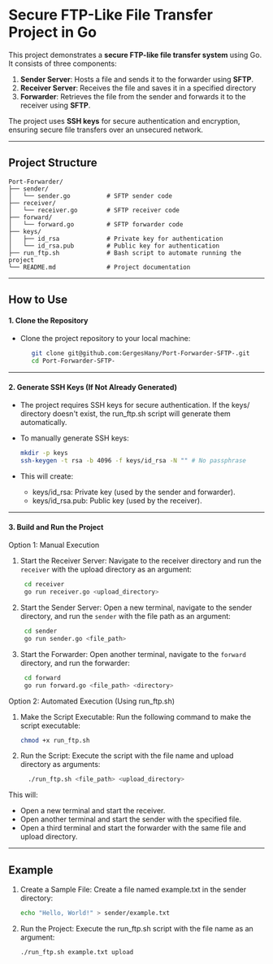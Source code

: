 # Secure FTP-Like File Transfer Project in Go

This project demonstrates a **secure FTP-like file transfer system** using Go. It consists of three components:

1. **Sender Server**: Hosts a file and sends it to the forwarder using **SFTP**.
2. **Receiver Server**: Receives the file and saves it in a specified directory
3. **Forwarder**: Retrieves the file from the sender and forwards it to the receiver using **SFTP**.

The project uses **SSH keys** for secure authentication and encryption, ensuring secure file transfers over an unsecured network.

---

## Project Structure

```plaintext
Port-Forwarder/
├── sender/
│   └── sender.go          # SFTP sender code
├── receiver/
│   └── receiver.go        # SFTP receiver code
├── forward/
│   └── forward.go         # SFTP forwarder code
├── keys/
│   ├── id_rsa             # Private key for authentication
│   └── id_rsa.pub         # Public key for authentication
├── run_ftp.sh             # Bash script to automate running the project
└── README.md              # Project documentation
```

<hr>

## How to Use

#### 1. Clone the Repository

- Clone the project repository to your local machine:

  ```bash
     git clone git@github.com:GergesHany/Port-Forwarder-SFTP-.git
     cd Port-Forwarder-SFTP-

  ```

<hr>

#### 2. Generate SSH Keys (If Not Already Generated)

- The project requires SSH keys for secure authentication. If the keys/ directory doesn't exist, the run_ftp.sh script will generate them automatically.

- To manually generate SSH keys:

  ```bash
  mkdir -p keys
  ssh-keygen -t rsa -b 4096 -f keys/id_rsa -N "" # No passphrase
  ```

- This will create:
  - keys/id_rsa: Private key (used by the sender and forwarder).
  - keys/id_rsa.pub: Public key (used by the receiver).

<hr>

#### 3. Build and Run the Project

Option 1: Manual Execution

1. Start the Receiver Server:
   Navigate to the receiver directory and run the `receiver` with the upload directory as an argument:

   ```bash
    cd receiver
    go run receiver.go <upload_directory>
   ```

2. Start the Sender Server:
   Open a new terminal, navigate to the sender directory, and run the `sender` with the file path as an argument:

   ```bash
    cd sender
    go run sender.go <file_path>
   ```

3. Start the Forwarder:
   Open another terminal, navigate to the `forward` directory, and run the forwarder:
   ```bash
    cd forward
    go run forward.go <file_path> <directory>
   ```

Option 2: Automated Execution (Using run_ftp.sh)

1. Make the Script Executable:
   Run the following command to make the script executable:

   ```bash
   chmod +x run_ftp.sh
   ```

2. Run the Script:
   Execute the script with the file name and upload directory as arguments:

   ```bash
     ./run_ftp.sh <file_path> <upload_directory>
   ```

This will:

- Open a new terminal and start the receiver.
- Open another terminal and start the sender with the specified file.
- Open a third terminal and start the forwarder with the same file and upload directory.

<hr>

## Example

1. Create a Sample File:
   Create a file named example.txt in the sender directory:

   ```bash
   echo "Hello, World!" > sender/example.txt
   ```

2. Run the Project:
   Execute the run_ftp.sh script with the file name as an argument:

   ```bash
   ./run_ftp.sh example.txt upload
   ```
